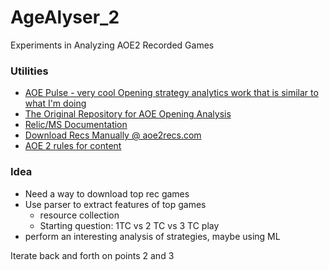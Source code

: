 # AgeAlyser_2
Experiments in Analyzing AOE2 Recorded Games

### Utilities
- [AOE Pulse - very cool Opening strategy analytics work that is similar to what I'm doing](https://www.aoepulse.com/home)
- [The Original Repository for AOE Opening Analysis](https://github.com/dj0wns/AoE_Rec_Opening_Analysis/tree/main)
- [Relic/MS Documentation](https://wiki.librematch.org/librematch/data_sources/start)
- [Download Recs Manually @ aoe2recs.com](https://aoe2recs.com/)
- [AOE 2 rules for content](https://www.xbox.com/en-GB/developers/rules)


### Idea
- Need a way to download top rec games
- Use parser to extract features of top games
    - resource collection
    - Starting question: 1TC vs 2 TC vs 3 TC play
- perform an interesting analysis of strategies, maybe using ML

Iterate back and forth on points 2 and 3
